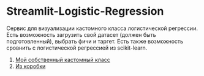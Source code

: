 # Streamlit-Logistic-Regression
Сервис для визуализации кастомного класса логистической регрессии. Есть возможность загрузить свой датасет (должен быть подготовленный), выбрать фичи и таргет. Есть также возможность сровнить с логистической регрессией из scikit-learn.
1. [Мой собственный кастомный класс](https://logistic-regression-veidlink-frombox.streamlit.app/)
2. [Из коробки](https://logistic-regression-veidlink.streamlit.app/) 
